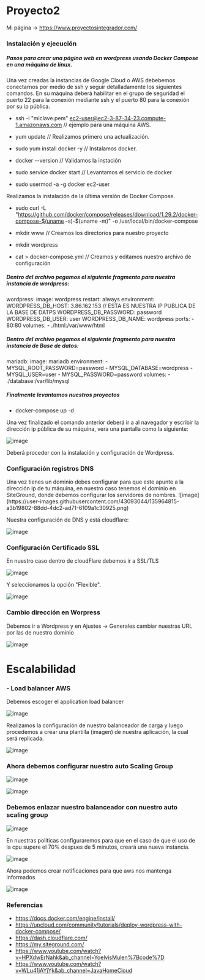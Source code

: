 # Proyecto2

Mi página -> https://www.proyectosintegrador.com/

<h3>Instalación y ejecución</h3>

<h5>Pasos para crear una página web en wordpress usando Docker Compose en una máquina de linux.</h5> 

Una vez creadas la instancias de Google Cloud o AWS debebemos conectarnos por medio de ssh y seguir detalladamente los siguientes comandos.
En su máquina deberá habilitar en el grupo de seguridad el puerto 22 para la conexión mediante ssh y el puerto 80 para la conexión por su ip pública.

- ssh -i "miclave.pem" ec2-user@ec2-3-87-34-23.compute-1.amazonaws.com  // ejemplo para una máquina AWS.

- yum update // Realizamos primero una actualización.

-  sudo yum install docker -y  // Instalamos docker.

- docker --version  // Validamos la instación

- sudo service docker start  // Levantamos el servicio de docker

- sudo usermod -a -g docker ec2-user

Realizamos la instalación de la última versión de Docker Compose.
- sudo curl -L "https://github.com/docker/compose/releases/download/1.29.2/docker-compose-$(uname -s)-$(uname -m)" -o /usr/local/bin/docker-compose

- mkdir www  // Creamos los directorios para nuestro proyecto

- mkdir wordpress

- cat > docker-compose.yml   //  Creamos y editamos nuestro archivo de configuración

<h5>Dentro del archivo pegamos el siguiente fragmento para nuestra instancia de wordpress:</h5>

wordpress:
    image: wordpress
    restart: always
    environment:
     WORDPRESS_DB_HOST: 3.86.162.153    // ESTA ES NUESTRA IP PUBLICA DE LA BASE DE DATPS
     WORDPRESS_DB_PASSWORD: password
     WORDPRESS_DB_USER: user
     WORDPRESS_DB_NAME: wordpress
    ports:
     - 80:80
    volumes:
     - ./html:/var/www/html
     
<h5>Dentro del archivo pegamos el siguiente fragmento para nuestra instancia de Base de datos:</h5>
mariadb:
    image: mariadb
    environment:
     - MYSQL_ROOT_PASSWORD=password
     - MYSQL_DATABASE=wordpress
     - MYSQL_USER=user
     - MYSQL_PASSWORD=password
    volumes:
     - ./database:/var/lib/mysql

<h5>Finalmente levantamos nuestros proyectos</h5>

- docker-compose up -d

Una vez finalizado el comando anterior deberá ir a al navegador y escribir la dirección ip pública de su máquina, vera una pantalla como la siguiente:

![image](https://user-images.githubusercontent.com/43093044/135964235-87f0fc7d-e295-435b-bb73-a320deb016ac.png)

Deberá proceder con la instalación y configuración de Wordpress.

<h3>Configuración registros DNS</h3>
Una vez tienes un dominio debes configurar para que este apunte a la dirección ip de tu máquina, en nuestro caso tenemos el dominio en SiteGround, donde debemos configurar los servidores de nombres.
![image](https://user-images.githubusercontent.com/43093044/135964815-a3b19802-88dd-4dc2-ad71-6109a1c30925.png)

Nuestra configuración de DNS y está cloudflare:

![image](https://user-images.githubusercontent.com/43093044/135964594-e288f85c-872b-4080-89a2-b3702dc2f25a.png)

<h3>Configuración Certificado SSL</h3>

En nuestro caso dentro de cloudFlare debemos ir a SSL/TLS

![image](https://user-images.githubusercontent.com/43093044/135965071-c91e70a6-e73e-4601-b0f3-aeefc801b24d.png)

Y seleccionamos la opción "Flexible".

![image](https://user-images.githubusercontent.com/43093044/135965182-259bd97e-bf4b-4b7a-ab42-d9e6f6138508.png)


<h3>Cambio dirección en Worpress</h3>


Debemos ir a Wordpress y en Ajustes -> Generales cambiar nuestras URL por las de nuestro dominio

![image](https://user-images.githubusercontent.com/43093044/135965411-8a98c9f8-09fb-4bc2-894d-8cb3d8730c8c.png)

<h1>Escalabilidad</h1>

<h3>- Load balancer AWS </h3>

Debemos escoger el application load balancer

![image](https://user-images.githubusercontent.com/43093044/138543768-3fb1044b-0789-43e4-97f8-8bbe9f3d1b82.png)

Realizamos la configuración de nuestro balanceador de carga y luego procedemos a crear una plantilla (imagen) de nuestra aplicación, la cual será replicada.

![image](https://user-images.githubusercontent.com/43093044/138545675-d7934f59-3b82-4430-981e-0fa2d36c89fe.png)

<h3>Ahora debemos configurar nuestro auto Scaling Group</h3>

![image](https://user-images.githubusercontent.com/43093044/138545727-f47c2e90-3f08-4ee2-b4d2-2061018e4f4c.png)

![image](https://user-images.githubusercontent.com/43093044/138545877-e434c40c-9d6d-4d27-89e7-fa85ed211ce1.png)


<h3>Debemos enlazar nuestro balanceador con nuestro auto scaling group</h3>

![image](https://user-images.githubusercontent.com/43093044/138545925-2c8295e9-d8b3-4c14-82b7-2c071be11f80.png)


En nuestras politicas configuraremos para que en el caso de que el uso de la cpu supere el 70% despues de 5 minutos, creará una nueva instancia.

![image](https://user-images.githubusercontent.com/43093044/138546004-76ada657-1f8b-4459-9ed2-15e768d27a92.png)

Ahora podemos crear notificaciones para que aws nos mantenga informados

![image](https://user-images.githubusercontent.com/43093044/138546018-ced32972-2676-4ba1-9503-342b86c160c1.png)


<h3>Referencias</h3>

- https://docs.docker.com/engine/install/
- https://upcloud.com/community/tutorials/deploy-wordpress-with-docker-compose/
- https://dash.cloudflare.com/
- https://my.siteground.com/
- https://www.youtube.com/watch?v=HPXdwErNahk&ab_channel=YoelvisMulen%7Bcode%7D
- https://www.youtube.com/watch?v=WLu41jAYjYk&ab_channel=JavaHomeCloud
